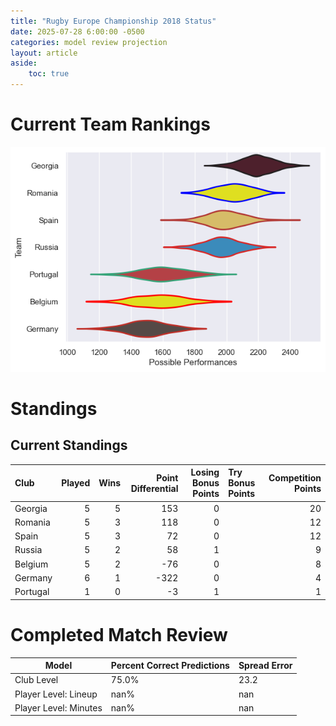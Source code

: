 ```yaml
---  
title: "Rugby Europe Championship 2018 Status"  
date: 2025-07-28 6:00:00 -0500  
categories: model review projection  
layout: article  
aside:  
    toc: true  
---
```

# Current Team Rankings


![Club Rankings](plots/rankings_Rugby_Europe_Championship_2018.png)
# Standings

## Current Standings


| Club     |   Played |   Wins |   Point Differential |   Losing Bonus Points | Try Bonus Points   |   Competition Points |
|:---------|---------:|-------:|---------------------:|----------------------:|:-------------------|---------------------:|
| Georgia  |        5 |      5 |                  153 |                     0 |                    |                   20 |
| Romania  |        5 |      3 |                  118 |                     0 |                    |                   12 |
| Spain    |        5 |      3 |                   72 |                     0 |                    |                   12 |
| Russia   |        5 |      2 |                   58 |                     1 |                    |                    9 |
| Belgium  |        5 |      2 |                  -76 |                     0 |                    |                    8 |
| Germany  |        6 |      1 |                 -322 |                     0 |                    |                    4 |
| Portugal |        1 |      0 |                   -3 |                     1 |                    |                    1 |



# Completed Match Review


| Model | Percent Correct Predictions | Spread Error |
| ------ | ------ | ------ |
| Club Level | 75.0% | 23.2 |
| Player Level: Lineup | nan% | nan |
| Player Level: Minutes | nan% | nan |

